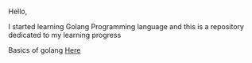 Hello,

I started learning Golang Programming language and this is a repository dedicated to my learning progress

Basics of golang [Here](https://github.com/zjoart/my_golang_learning_documentation/tree/Develop/basics_learning)

